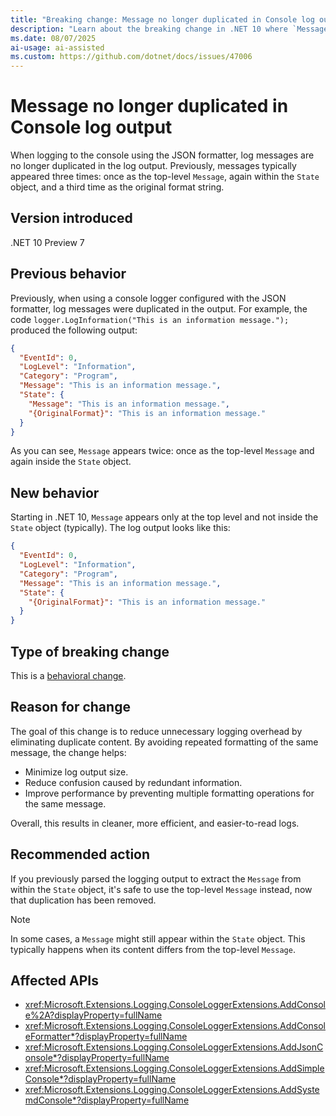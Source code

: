 ```yaml
---
title: "Breaking change: Message no longer duplicated in Console log output"
description: "Learn about the breaking change in .NET 10 where `Message` is no longer duplicated in Console log output using the JSON formatter."
ms.date: 08/07/2025
ai-usage: ai-assisted
ms.custom: https://github.com/dotnet/docs/issues/47006
---
```


# Message no longer duplicated in Console log output

When logging to the console using the JSON formatter, log messages are no longer duplicated in the log output. Previously, messages typically appeared three times: once as the top-level `Message`, again within the `State` object, and a third time as the original format string.

## Version introduced

.NET 10 Preview 7

## Previous behavior

Previously, when using a console logger configured with the JSON formatter, log messages were duplicated in the output. For example, the code `logger.LogInformation("This is an information message.");` produced the following output:

```json
{
  "EventId": 0,
  "LogLevel": "Information",
  "Category": "Program",
  "Message": "This is an information message.",
  "State": {
    "Message": "This is an information message.",
    "{OriginalFormat}": "This is an information message."
  }
}
```

As you can see, `Message` appears twice: once as the top-level `Message` and again inside the `State` object.

## New behavior

Starting in .NET 10, `Message` appears only at the top level and not inside the `State` object (typically). The log output looks like this:

```json
{
  "EventId": 0,
  "LogLevel": "Information",
  "Category": "Program",
  "Message": "This is an information message.",
  "State": {
    "{OriginalFormat}": "This is an information message."
  }
}
```

## Type of breaking change

This is a [behavioral change](../../categories.md#behavioral-change).

## Reason for change

The goal of this change is to reduce unnecessary logging overhead by eliminating duplicate content. By avoiding repeated formatting of the same message, the change helps:

- Minimize log output size.
- Reduce confusion caused by redundant information.
- Improve performance by preventing multiple formatting operations for the same message.

Overall, this results in cleaner, more efficient, and easier-to-read logs.

## Recommended action

If you previously parsed the logging output to extract the `Message` from within the `State` object, it's safe to use the top-level `Message` instead, now that duplication has been removed.

> [!NOTE]
> In some cases, a `Message` might still appear within the `State` object. This typically happens when its content differs from the top-level `Message`.

## Affected APIs

- <xref:Microsoft.Extensions.Logging.ConsoleLoggerExtensions.AddConsole%2A?displayProperty=fullName>
- <xref:Microsoft.Extensions.Logging.ConsoleLoggerExtensions.AddConsoleFormatter*?displayProperty=fullName>
- <xref:Microsoft.Extensions.Logging.ConsoleLoggerExtensions.AddJsonConsole*?displayProperty=fullName>
- <xref:Microsoft.Extensions.Logging.ConsoleLoggerExtensions.AddSimpleConsole*?displayProperty=fullName>
- <xref:Microsoft.Extensions.Logging.ConsoleLoggerExtensions.AddSystemdConsole*?displayProperty=fullName>
